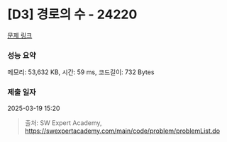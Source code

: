 # [D3] 경로의 수 - 24220 

[문제 링크](https://swexpertacademy.com/main/code/problem/problemDetail.do?contestProbId=AZWsDXh6C8fHBISP) 

### 성능 요약

메모리: 53,632 KB, 시간: 59 ms, 코드길이: 732 Bytes

### 제출 일자

2025-03-19 15:20



> 출처: SW Expert Academy, https://swexpertacademy.com/main/code/problem/problemList.do